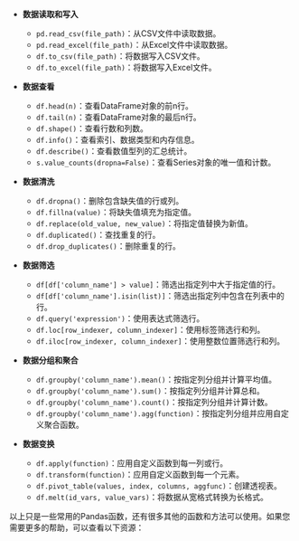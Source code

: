- **数据读取和写入**
    - `pd.read_csv(file_path)`：从CSV文件中读取数据。
    - `pd.read_excel(file_path)`：从Excel文件中读取数据。
    - `df.to_csv(file_path)`：将数据写入CSV文件。
    - `df.to_excel(file_path)`：将数据写入Excel文件。

- **数据查看**
    - `df.head(n)`：查看DataFrame对象的前n行。
    - `df.tail(n)`：查看DataFrame对象的最后n行。
    - `df.shape()`：查看行数和列数。
    - `df.info()`：查看索引、数据类型和内存信息。
    - `df.describe()`：查看数值型列的汇总统计。
    - `s.value_counts(dropna=False)`：查看Series对象的唯一值和计数。

- **数据清洗**
    - `df.dropna()`：删除包含缺失值的行或列。
    - `df.fillna(value)`：将缺失值填充为指定值。
    - `df.replace(old_value, new_value)`：将指定值替换为新值。
    - `df.duplicated()`：查找重复的行。
    - `df.drop_duplicates()`：删除重复的行。

- **数据筛选**
    - `df[df['column_name'] > value]`：筛选出指定列中大于指定值的行。
    - `df[df['column_name'].isin(list)]`：筛选出指定列中包含在列表中的行。
    - `df.query('expression')`：使用表达式筛选行。
    - `df.loc[row_indexer, column_indexer]`：使用标签筛选行和列。
    - `df.iloc[row_indexer, column_indexer]`：使用整数位置筛选行和列。

- **数据分组和聚合**
    - `df.groupby('column_name').mean()`：按指定列分组并计算平均值。
    - `df.groupby('column_name').sum()`：按指定列分组并计算总和。
    - `df.groupby('column_name').count()`：按指定列分组并计算计数。
    - `df.groupby('column_name').agg(function)`：按指定列分组并应用自定义聚合函数。

- **数据变换**
    - `df.apply(function)`：应用自定义函数到每一列或行。
    - `df.transform(function)`：应用自定义函数到每一个元素。
    - `df.pivot_table(values, index, columns, aggfunc)`：创建透视表。
    - `df.melt(id_vars, value_vars)`：将数据从宽格式转换为长格式。

以上只是一些常用的Pandas函数，还有很多其他的函数和方法可以使用。如果您需要更多的帮助，可以查看以下资源：



